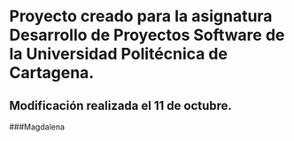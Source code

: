 # Proyecto creado para la asignatura Desarrollo de Proyectos Software de la Universidad Politécnica de Cartagena.

## Modificación realizada el 11 de octubre.
###Magdalena